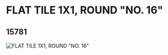 # FLAT TILE 1X1, ROUND "NO. 16"
## 15781
![FLAT TILE 1X1, ROUND "NO. 16"](https://lc-www-live-s.legocdn.com/media/bricks/5/2/6055059.jpg)